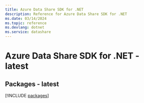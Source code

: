 ```yaml
---
title: Azure Data Share SDK for .NET
description: Reference for Azure Data Share SDK for .NET
ms.date: 03/14/2024
ms.topic: reference
ms.devlang: dotnet
ms.service: datashare
---
```

# Azure Data Share SDK for .NET - latest
## Packages - latest
[!INCLUDE [packages](data-share-index.md)]